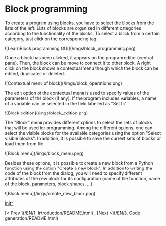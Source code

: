 <a name="Init"></a>

# Block programming

To create a program using blocks, you have to select the blocks from the lists of the left. Lists of blocks are organized in different categories according to the functionality of the blocks. To select a block from a certain category, just click on the corresponding tag.

![LearnBlock programming GUI](<sharepath>/imgs/block_programming.png)

Once a block has been clicked, it appears on the program editor (central pane). Then, the block can be move to connect it to other block. A right click on the block shows a contextual menu though which the block can be edited, duplicated or deleted.

![Contextual menu of block](<sharepath>/imgs/block_operations.png)

The edit option of the contextual menu is used to specify values of the parameters of the block (if any). If the program includes variables, a name of a variable can be selected in the field labelled as "Set to". 

![Block edition](<sharepath>/imgs/block_edition.png)

The "Block" menu provides different options to select the sets of blocks that will be used for programming. Among the different options, one can select the visible blocks for the available categories using the option "Select visible blocks". In addition, it is possible to save the current sets of blocks or load them from file.

![Block menu](<sharepath>/imgs/block_menu.png)

Besides these options, it is possible to create a new block from a Python function using the option "Create a new block". In addition to writing the code of the block from the dialog, you will need to specify different attributes of the new block for its configuration (name of the function, name of the block, parameters, block shapes, ...)

![Block menu](<sharepath>/imgs/create_new_block.png)
 
[Init^](#Init)

[< Prev ](<hidepath>/EN/1. Introduction/README.html) , [Next >](<hidepath>/EN/3. Code generation/README.html)
